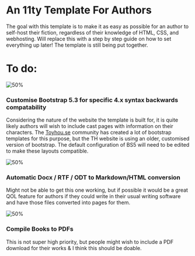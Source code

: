 # An 11ty Template For Authors

The goal with this template is to make it as easy as possible for an author to self-host their fiction, regardless of their knowledge of HTML, CSS, and webhosting. Will replace this with a step by step guide on how to set everything up later! The template is still being put together.

# To do:
![50%](https://progress-bar.xyz/60)
### Customise Bootstrap 5.3 for specific 4.x syntax backwards compatability
Considering the nature of the website the template is built for, it is quite likely authors will wish to include cast pages with information on their characters. The [Toyhou.se](toyhou.se) community has created a lot of bootstrap templates for this purpose, but the TH website is using an older, customised version of bootstrap. The default configuration of BS5 will need to be edited to make these layouts compatible.

![50%](https://progress-bar.xyz/0)
### Automatic Docx / RTF / ODT to Markdown/HTML conversion
Might not be able to get this one working, but if possible it would be a great QOL feature for authors if they could write in their usual writing software and have those files converted into pages for them.

![50%](https://progress-bar.xyz/0)
### Compile Books to PDFs
This is not super high priority, but people might wish to include a PDF download for their works & I think this should be doable.
